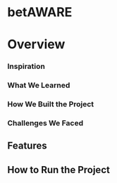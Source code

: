 # betAWARE

# Overview

### Inspiration

### What We Learned

### How We Built the Project

### Challenges We Faced 

## Features

## How to Run the Project

